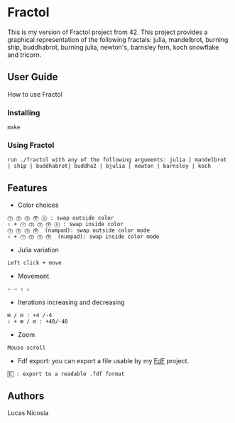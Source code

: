 # Fractol

This is my version of Fractol project from 42. This project provides a graphical representation of the following fractals: julia, mandelbrot, burning ship, buddhabrot, burning julia, newton's, barnsley fern, koch snowflake and tricorn.

## User Guide

How to use Fractol

### Installing

```
make
```

### Using Fractol

```
run ./fractol with any of the following arguments: julia | mandelbrot | ship | buddhabrot| buddha2 | bjulia | newton | barnsley | koch
```

## Features

* Color choices
```
⓵ ⓶ ⓷ ⓸ ⑤ : swap outside color
⇧ + ⓵ ⓶ ⓷ ⓸ ⑤ : swap inside color
⓵ ⓶ ⓷ ⓸  (numpad): swap outside color mode
⇧ + ⓵ ⓶ ⓷ ⓸  (numpad): swap inside color mode
```

* Julia variation
```
Left click + move
```

* Movement
```
⇦ ⇨ ⇧ ⇩
```

* Iterations increasing and decreasing
```
⊞ / ⊟ : +4 /-4
⇧ + ⊞ / ⊟ : +40/-40
```

* Zoom
```
Mouse scroll
```

* Fdf export: you can export a file usable by my [FdF](https://github.com/lnicosia/Fdf) project.
```
🄴 : export to a readable .fdf format
```

## Authors

Lucas Nicosia
